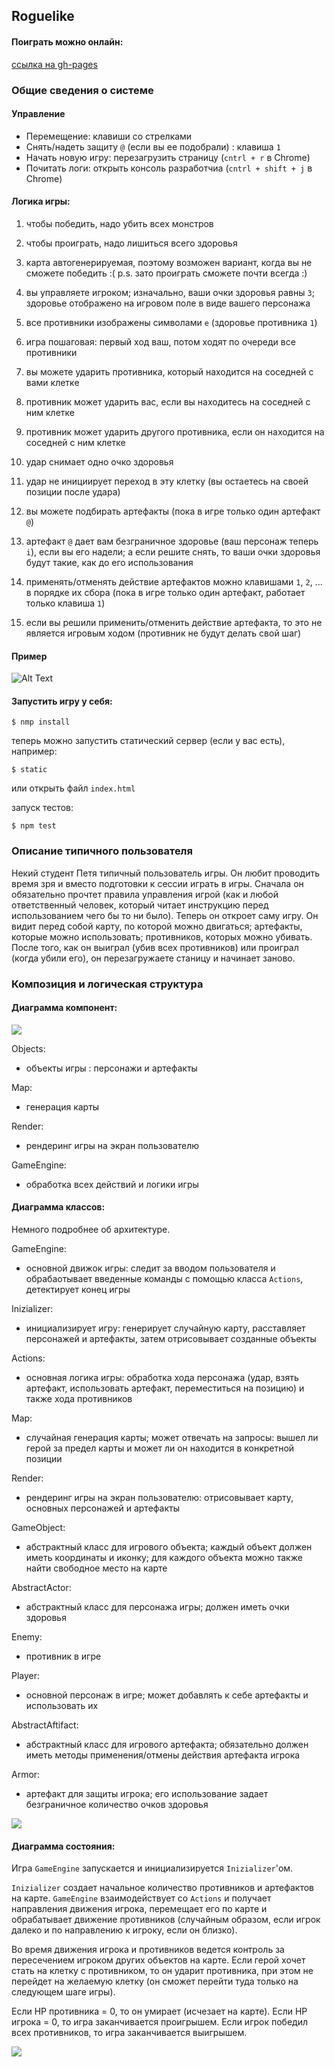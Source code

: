 ## Roguelike

#### Поиграть можно онлайн:

[ссылка на gh-pages](https://alexandraolegovna.github.io/au_software_design/src/)

### Общие сведения о системе

#### Управление

* Перемещение: клавиши со стрелками
* Снять/надеть защиту `@` (если вы ее подобрали) : клавиша `1`
* Начать новую игру: перезагрузить страницу (`cntrl + r` в Chrome)
* Почитать логи: открыть консоль разработчиа (`cntrl + shift + j` в Chrome)

#### Логика игры:

1. чтобы победить, надо убить всех монстров
2. чтобы проиграть, надо лишиться всего здоровья
3. карта автогенерируемая, поэтому возможен вариант, когда вы не сможете победить :(
  p.s. зато проиграть сможете почти всегда :)

4. вы управляете игроком; изначально, ваши очки здоровья равны `3`; здоровье отображено на игровом поле в виде вашего персонажа
5. все противники изображены символами `e` (здоровье противника `1`)
6. игра пошаговая: первый ход ваш, потом ходят по очереди все противники
7. вы можете ударить противника, который находится на соседней с вами клетке
8. противник может ударить вас, если вы находитесь на соседней с ним клетке
9. противник может ударить другого противника, если он находится на соседней с ним клетке
10. удар снимает одно очко здоровья
11. удар не инициирует переход в эту клетку (вы остаетесь на своей позиции после удара)
12. вы можете подбирать артефакты (пока в игре только один артефакт `@`)
13. артефакт `@` дает вам безграничное здоровье (ваш перcонаж теперь `i`), если вы его надели; а если решите снять, то ваши очки здоровья будут такие, как до его использования
14. применять/отменять действие артефактов можно клавишами `1`, `2`, ... в порядке их сбора (пока в игре только один артефакт, работает только клавиша `1`)
15. если вы решили применить/отменить действие артефакта, то это не является игровым ходом (противник не будут делать свой шаг)

#### Пример

![Alt Text](https://imgur.com/f3JGZkH.gif)


#### Запустить игру у себя:

```
$ nmp install
```

теперь можно запустить статический сервер (если у вас есть), например:
```
$ static
```

или открыть файл `index.html`

запуск тестов:
```
$ npm test
```

### Описание типичного пользователя

Некий студент Петя типичный пользователь игры. Он любит проводить время зря и вместо подготовки к сессии играть в игры. Сначала он обязательно прочтет правила управления игрой (как и любой ответственный человек, который читает инструкцию перед использованием чего бы то ни было). Теперь он откроет саму игру. Он видит перед собой карту, по которой можно двигаться; артефакты, которые можно использовать; противников, которых можно убивать. После того, как он выиграл (убив всех противников) или проиграл (когда убили его), он перезагружаете станицу и начинает заново.

### Композиция и логическая структура


#### Диаграмма компонент:

<img src="dia_component.svg">

Objects:
 - объекты игры : персонажи и артефакты

Map:
 - генерация карты

Render:
  - рендеринг игры на экран пользователю

GameEngine:
  - обработка всех действий и логики игры

#### Диаграмма классов:

Немного подробнее об архитектуре.

GameEngine:
 - основной движок игры: следит за вводом пользователя и обрабаотывает введенные команды с помощью класса `Actions`, детектирует конец игры

Inizializer:

- инициализирует игру: генерирует случайную карту, расставляет персонажей и артефакты, затем отрисовывает созданные объекты

Actions:

- основная логика игры: обработка хода персонажа (удар, взять артефакт, использовать артефакт, переместиться на позицию) и также хода противников


Map:
 - случайная генерация карты; может отвечать на запросы: вышел ли герой за предел карты и может ли он находится в конкретной позиции

Render:
  - рендеринг игры на экран пользователю: отрисовывает карту, основных персонажей и артефакты

GameObject:
  - абстрактный класс для игрового объекта; каждый объект должен иметь координаты и иконку; для каждого объекта можно также найти свободное место на карте

AbstractActor:
  - абстрактный класс для персонажа игры; должен иметь очки здоровья

Enemy:
  - противник в игре

Player:
- основной персонаж в игре; может добавлять к себе артефакты и использовать их

AbstractAftifact:
  - абстрактный класс для игрового артефакта; обязательно должен иметь методы применения/отмены действия артефакта игрока

Armor:
  - артефакт для защиты игрока; его использование задает безграничное количество очков здоровья


<img src="uml_rog.svg">

#### Диаграмма состояния:

Игра `GameEngine` запускается и инициализируется `Inizializer`'ом.

`Inizializer` создает начальное количество противников и артефактов на карте. `GameEngine` взаимодействует со `Actions` и получает направления движения игрока, перемещает его по карте и обрабатывает движение противников (случайным образом, если игрок далеко и по направлению к игроку, если он близко).

Во время движения игрока и противников ведется контроль за пересечением игроком других объектов на карте. Если герой хочет стать на клетку с противником, то он ударит противника, при этом не перейдет на желаемую клетку (он сможет перейти туда только на следующем шаге игры).

Если HP противника = 0, то он умирает (исчезает на карте).
Если HP игрока = 0, то игра заканчивается проигрышем.
Если игрок победил всех противников, то игра заканчивается выигрышем.

<img src="dia_auto.svg">
